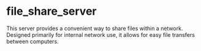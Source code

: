 # file_share_server
This server provides a convenient way to share files within a network. Designed primarily for internal network use, it allows for easy file transfers between computers.
